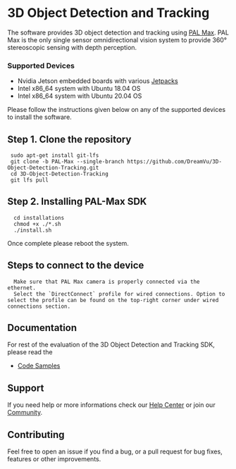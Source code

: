# 3D Object Detection and Tracking 
The software provides 3D object detection and tracking using [PAL Max](https://dreamvu.com/pal-ethernet/). PAL Max is the only single sensor omnidirectional vision system to provide 360° stereoscopic sensing with depth perception. 

### Supported Devices
- Nvidia Jetson embedded boards with various [Jetpacks](https://developer.nvidia.com/embedded/jetpack-sdk-46)
- Intel x86_64 system with Ubuntu 18.04 OS
- Intel x86_64 system with Ubuntu 20.04 OS

Please follow the instructions given below on any of the supported devices to install the software.

## Step 1. Clone the repository 
     sudo apt-get install git-lfs
     git clone -b PAL-Max --single-branch https://github.com/DreamVu/3D-Object-Detection-Tracking.git
     cd 3D-Object-Detection-Tracking
     git lfs pull
      

## Step 2. Installing PAL-Max SDK
      cd installations
      chmod +x ./*.sh
      ./install.sh
            
Once complete please reboot the system. 

## Steps to connect to the device
      Make sure that PAL Max camera is properly connected via the ethernet.
      Select the `DirectConnect` profile for wired connections. Option to select the profile can be found on the top-right corner under wired connections section.


## Documentation 
For rest of the evaluation of the 3D Object Detection and Tracking SDK, please read the 
- [Code Samples](https://docs.google.com/document/d/e/2PACX-1vR7AxhhOOp9K8PDviGaXRaw3Ui5E7omyL_hnvdsyWF_3dowyrgx8Zmc1mH1FOV3nsmt_HmEuBDpl-ZZ/pub)

## Support 
If you need help or more informations check our [Help Center](https://support.dreamvu.com/portal/en/home) or join our [Community](https://support.dreamvu.com/portal/en/community/dreamvu-inc).

## Contributing
Feel free to open an issue if you find a bug, or a pull request for bug fixes, features or other improvements.
